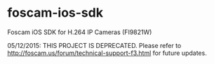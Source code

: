 foscam-ios-sdk
==============

Foscam iOS SDK for H.264 IP Cameras (FI9821W)

05/12/2015: THIS PROJECT IS DEPRECATED. Please refer to http://foscam.us/forum/technical-support-f3.html for future updates.
